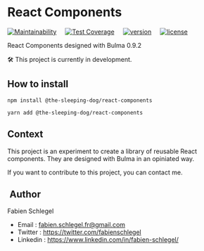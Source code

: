 # React Components

[![Maintainability](https://api.codeclimate.com/v1/badges/701615948b3266dbf3e9/maintainability)](https://codeclimate.com/repos/6058f3676e46c960800091d8/maintainability)
&nbsp;&nbsp;&nbsp;
[![Test Coverage](https://api.codeclimate.com/v1/badges/701615948b3266dbf3e9/test_coverage)](https://codeclimate.com/repos/6058f3676e46c960800091d8/test_coverage)
&nbsp;&nbsp;&nbsp;
[![version](https://badgen.net/npm/v/@the-sleeping-dog/react-components)](https://badgen.net/npm/v/@the-sleeping-dog/react-components)
&nbsp;&nbsp;&nbsp;
[![license](https://badgen.net/npm/license/@the-sleeping-dog/react-components)](https://badgen.net/npm/license/@the-sleeping-dog/react-components)

React Components designed with Bulma 0.9.2

🛠️ This project is currently in development.

## How to install

`npm install @the-sleeping-dog/react-components`

`yarn add @the-sleeping-dog/react-components`

## Context

This project is an experiment to create a library of reusable React components. They are designed with Bulma in an opiniated way.

If you want to contribute to this project, you can contact me.

##  Author

Fabien Schlegel

* Email : fabien.schlegel.fr@gmail.com
* Twitter : <https://twitter.com/fabienschlegel>
* Linkedin : <https://www.linkedin.com/in/fabien-schlegel/>
